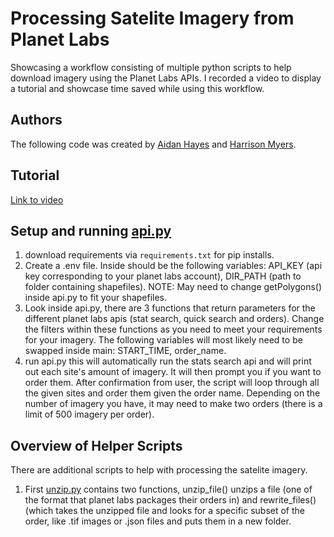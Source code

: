 # Processing Satelite Imagery from Planet Labs

Showcasing a workflow consisting of multiple python scripts to help download imagery using the Planet Labs APIs. I recorded a video to display a tutorial and showcase time saved while using this workflow. 

## Authors

The following code was created by [Aidan Hayes](https://github.com/aphayes2025) and [Harrison Myers](https://github.com/finnmyers96/finnmyers96). 


## Tutorial
[Link to video](https://www.youtube.com/watch?v=eyvdM7w7k_c&ab_channel=AidanHayes)


## Setup and running [api.py](https://github.com/aphayes2025/workflow-processing-planet-labs/blob/main/api.py)

1. download requirements via `requirements.txt` for pip installs. 
2. Create a .env file. Inside should be the following variables: API_KEY (api key corresponding to your planet labs account), DIR_PATH (path to folder containing shapefiles). NOTE: May need to change getPolygons() inside api.py to fit your shapefiles. 
3. Look inside api.py, there are 3 functions that return parameters for the different planet labs apis (stat search, quick search and orders). Change the filters within these functions as you need to meet your requirements for your imagery. The following variables will most likely need to be swapped inside main: START_TIME, order_name.
4. run api.py this will automatically run the stats search api and will print out each site's amount of imagery. It will then prompt you if you want to order them. After confirmation from user, the script will loop through all the given sites and order them given the order name. Depending on the number of imagery you have, it may need to make two orders (there is a limit of 500 imagery per order). 


## Overview of Helper Scripts
There are additional scripts to help with processing the satelite imagery. 
1. First [unzip.py]() contains two functions, unzip_file() unzips a file (one of the format that planet labs packages their orders in) and rewrite_files() (which takes the unzipped file and looks for a specific subset of the order, like .tif images or .json files and puts them in a new folder.


